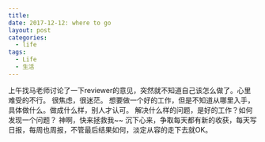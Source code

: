 ```yaml
---
title: 
date: 2017-12-12: where to go
layout: post
categories:
  - life
tags:
  - Life
  - 生活
---
```


上午找马老师讨论了一下reviewer的意见，突然就不知道自己该怎么做了。心里难受的不行。
很焦虑，很迷茫。
想要做一个好的工作，但是不知道从哪里入手，具体做什么。做成什么样，别人才认可。
解决什么样的问题，是好的工作？如何发现一个问题？
神啊，快来拯救我~~
沉下心来，争取每天都有新的收获，每天写日报，每周也周报，不管最后结果如何，淡定从容的走下去就OK。
